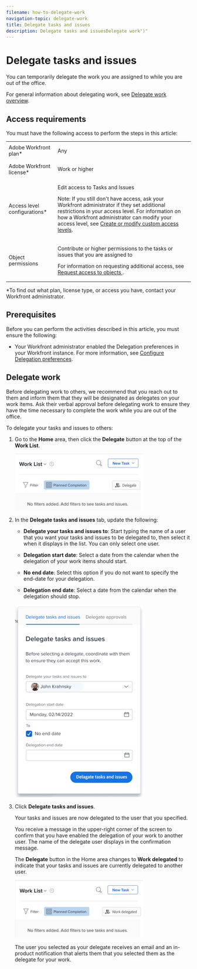 ```yaml
---
filename: how-to-delegate-work
navigation-topic: delegate-work
title: Delegate tasks and issues
description: Delegate tasks and issuesDelegate work")"
---
```


# Delegate tasks and issues

<!--
<p data-mc-conditions="QuicksilverOrClassic.Draft mode">(NOTE: you might need to change the tile to Delegate PTI, etc, when that functionality is added. Named it this so it will not conflict with the TOC article for Delegate section which was also "Delegate work")</p>
-->

You can temporarily delegate the work you are assigned to while you are out of the office.

For general information about delegating work, see [Delegate work overview](../../manage-work/delegate-work/delegate-work-overview.md).

## Access requirements

You must have the following access to perform the steps in this article:

<table cellspacing="0"> 
 <col> 
 <col> 
 <tbody> 
  <tr> 
   <td role="rowheader">Adobe Workfront plan*</td> 
   <td> <p>Any</p> </td> 
  </tr> 
  <tr> 
   <td role="rowheader">Adobe Workfront license*</td> 
   <td> <p>Work or higher</p> <!--
     <p data-mc-conditions="QuicksilverOrClassic.Draft mode">Although you can be assigned to work when you have a Review or Request license, you cannot delegate your work to others. Workfront does not recommend assigning work to Review or&nbsp;Request users (NOTE:&nbsp;is this still true??)</p>
    --> </td> 
  </tr> 
  <tr> 
   <td role="rowheader">Access level configurations*</td> 
   <td> <p>Edit access to Tasks and Issues <!--
      <MadCap:conditionalText data-mc-conditions="QuicksilverOrClassic.Draft mode">
       (NOTE:&nbsp;add Projects here when you can delegate them?)
      </MadCap:conditionalText>
     --></p> <p>Note: If you still don't have access, ask your Workfront administrator if they set additional restrictions in your access level. For information on how a Workfront administrator can modify your access level, see <a href="../../administration-and-setup/add-users/configure-and-grant-access/create-modify-access-levels.md" class="MCXref xref">Create or modify custom access levels</a>.</p> </td> 
  </tr> 
  <tr> 
   <td role="rowheader">Object permissions</td> 
   <td> <p>Contribute or higher permissions to the tasks or issues that you are assigned to</p> <!--
     <p data-mc-conditions="QuicksilverOrClassic.Draft mode">Contribute or higher permissions to the projects where you are designated as the Project&nbsp;Owner (NOTE:&nbsp;you cannot delegate projects yet)</p>
    --> <p>For information on requesting additional access, see <a href="../../workfront-basics/grant-and-request-access-to-objects/request-access.md" class="MCXref xref">Request access to objects </a>.</p> </td> 
  </tr> 
 </tbody> 
</table>

&#42;To find out what plan, license type, or access you have, contact your Workfront administrator.

## Prerequisites

Before you can perform the activities described in this article, you must ensure the following:

* Your Workfront administrator enabled the Delegation preferences in your Workfront instance.&nbsp;For more information, see [Configure Delegation preferences](../../administration-and-setup/set-up-workfront/configure-system-defaults/configure-delegation-preferences.md). 

  <!--
  <MadCap:conditionalText data-mc-conditions="QuicksilverOrClassic.Draft mode">
  (NOTE: can the group admin do this too?&nbsp;Add??)
  </MadCap:conditionalText>
  -->

## Delegate work

Before delegating work to others, we recommend that you reach out to them and inform them that they will be designated as delegates on your work items. Ask their verbal approval before delegating work to ensure they have the time necessary to complete the work while you are out of the office.

To delegate your tasks and issues to others:

1. Go to the **Home** area, then click&nbsp;the **Delegate** button at the top of the **Work List**.

   ![](assets/delegate-button-in-home-350x155.png)

1. In the **Delegate tasks and issues** tab, update the following: 

   <!--
   <MadCap:conditionalText data-mc-conditions="QuicksilverOrClassic.Draft mode">
   (NOTE: are these fields named correctly in the UI?&nbsp;Did these using mocks)
   </MadCap:conditionalText>
   -->

   * **Delegate your tasks and issues to**: Start typing the name of a user that you want your tasks and issues to be delegated to, then select it when it displays in the list. You can only select one user. 
   * **Delegation start date**: Select a date from the calendar when the delegation of your work items should start.
   * **No end date**:&nbsp;Select this option if you do not want to specify the end-date for your delegation. 
   * **Delegation end date**:&nbsp;Select a date from the calendar when the delegation should stop.   
   
     <!--   
     <MadCap:conditionalText data-mc-conditions="QuicksilverOrClassic.Draft mode">   
     (NOTE:&nbsp;below is a mock.&nbsp;Replace?)   
     </MadCap:conditionalText>   
     -->

   ![](assets/delegate-box-expanded-in-home-350x526.png)

1. Click **Delegate tasks and issues**.

   Your tasks and issues are now delegated to the user that you specified.

   You receive a message in the upper-right corner of the screen to confirm that you have enabled the delegation of your work to another user.&nbsp;The name of the delegate user displays in the confirmation message.

   The **Delegate** button in the Home area changes to **Work delegated** to indicate that your tasks and issues are currently delegated to another user. 

   <!--
   <MadCap:conditionalText data-mc-conditions="QuicksilverOrClassic.Draft mode">
   (NOTE: is this shot correct?&nbsp;See UI - this is a mock)
   </MadCap:conditionalText>
   -->

   ![](assets/work-delegated-button-in-home-350x158.png)

   The user you selected as your delegate receives an email and an in-product notification that alerts them that you selected them as the delegate for your work.

